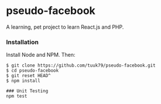 # pseudo-facebook
A learning, pet project to learn React.js and PHP.

### Installation

Install Node and NPM. Then:

```
$ git clone https://github.com/tuuk79/pseudo-facebook.git
$ cd pseudo-facebook
$ git reset HEAD^
$ npm install

### Unit Testing
npm test
